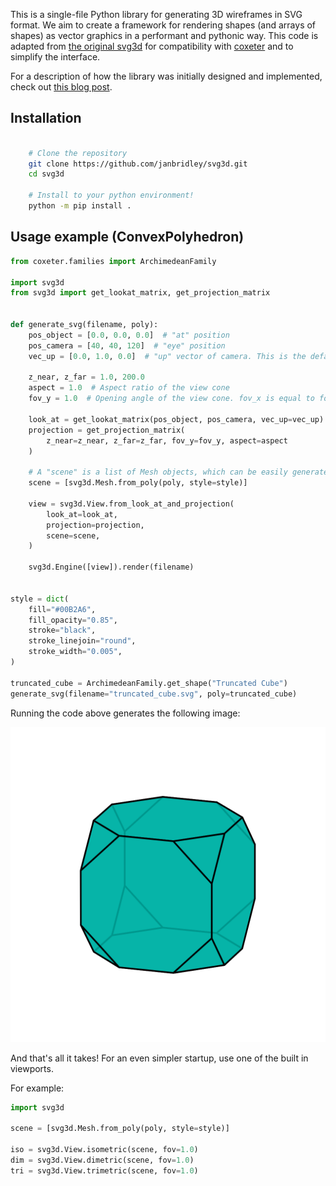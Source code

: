 This is a single-file Python library for generating 3D wireframes in SVG format. We aim to create a framework for rendering shapes (and arrays of shapes) as vector graphics in a performant and pythonic way. This code is adapted from [the original svg3d](https://github.com/prideout/svg3d) for compatibility with [coxeter](https://github.com/glotzerlab/coxeter) and to simplify the interface.


For a description of how the library was initially designed and implemented, check out
[this blog post](https://prideout.net/blog/svg_wireframes/#using-the-api).

## Installation

```bash

    # Clone the repository
    git clone https://github.com/janbridley/svg3d.git
    cd svg3d

    # Install to your python environment!
    python -m pip install .

```

## Usage example (ConvexPolyhedron)
```python
from coxeter.families import ArchimedeanFamily

import svg3d
from svg3d import get_lookat_matrix, get_projection_matrix


def generate_svg(filename, poly):
    pos_object = [0.0, 0.0, 0.0]  # "at" position
    pos_camera = [40, 40, 120]  # "eye" position
    vec_up = [0.0, 1.0, 0.0]  # "up" vector of camera. This is the default value.

    z_near, z_far = 1.0, 200.0
    aspect = 1.0  # Aspect ratio of the view cone
    fov_y = 1.0  # Opening angle of the view cone. fov_x is equal to fov_y * aspect

    look_at = get_lookat_matrix(pos_object, pos_camera, vec_up=vec_up)
    projection = get_projection_matrix(
        z_near=z_near, z_far=z_far, fov_y=fov_y, aspect=aspect
    )

    # A "scene" is a list of Mesh objects, which can be easily generated from Coxeter!
    scene = [svg3d.Mesh.from_poly(poly, style=style)]

    view = svg3d.View.from_look_at_and_projection(
        look_at=look_at,
        projection=projection,
        scene=scene,
    )

    svg3d.Engine([view]).render(filename)


style = dict(
    fill="#00B2A6",
    fill_opacity="0.85",
    stroke="black",
    stroke_linejoin="round",
    stroke_width="0.005",
)

truncated_cube = ArchimedeanFamily.get_shape("Truncated Cube")
generate_svg(filename="truncated_cube.svg", poly=truncated_cube)
```

Running the code above generates the following image:

![Output for the first example.](doc/svgs/truncated_cube.svg)

And that's all it takes! For an even simpler startup, use one of the built in viewports.

For example:

```python
import svg3d

scene = [svg3d.Mesh.from_poly(poly, style=style)]

iso = svg3d.View.isometric(scene, fov=1.0)
dim = svg3d.View.dimetric(scene, fov=1.0)
tri = svg3d.View.trimetric(scene, fov=1.0)

```
